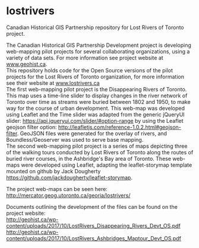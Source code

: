 # lostrivers
Canadian Historical GIS Partnership repository for Lost Rivers of Toronto project.

The Canadian Historical GIS Partnership Development project is developing web-mapping pilot projects for several collaborating organizations, using a variety of data sets. For more information see project website at www.geohist.ca. <br>
This repository holds code for the Open Source versions of the pilot projects for the Lost Rivers of Toronto organization, for more information see their website at www.lostrivers.ca <br>
The first web-mapping pilot project is the Disappearing Rivers of Toronto. This map uses a time-line slider to display changes in the river network of Toronto over time as streams were buried between 1802 and 1950, to make way for the course of urban development. This web-map was developed using Leaflet and the Time slider was adapted from the generic jQueryUI slider: https://api.jqueryui.com/slider/#option-range by using the Leaflet geojson filter option: http://leafletjs.com/reference-1.0.2.html#geojson-filter. GeoJSON files were generated for the overlay of rivers, and Boundless/Geoserver was used to serve base mapping. <br>
The second web-mapping pilot project is a series of maps depicting three of the walking tours conducted by Lost Rivers of Toronto along the routes of buried river courses, in the Ashbridge's Bay area of Toronto. These web-maps were developed using Leaflet, adapting the leaflet-storymap template mounted on github by Jack Dougherty https://github.com/jackdougherty/leaflet-storymap. <br>

The project web-maps can be seen here: http://mercator.geog.utoronto.ca/georia/lostrivers/ <br>

Documents outlining the development of the files can be found on the project website: <br>
http://geohist.ca/wp-content/uploads/2017/10/LostRivers_Disappearing_Rivers_Devt_OS.pdf <br>
http://geohist.ca/wp-content/uploads/2017/10/LostRivers_Ashbridges_Maptour_Devt_OS.pdf <br>
